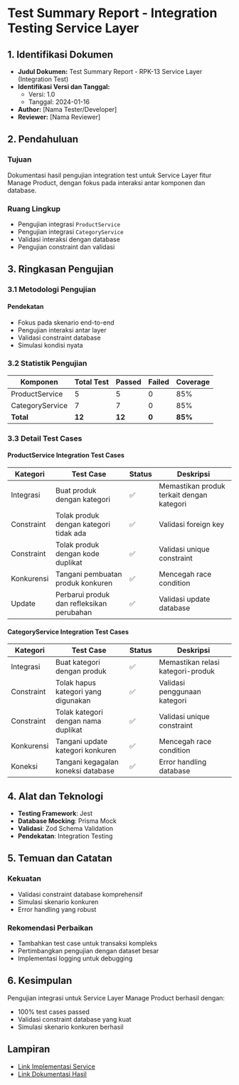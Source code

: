 # Test Summary Report - Integration Testing Service Layer

## 1. Identifikasi Dokumen

- **Judul Dokumen:** Test Summary Report - RPK-13 Service Layer (Integration Test)
- **Identifikasi Versi dan Tanggal:**
  - Versi: 1.0
  - Tanggal: 2024-01-16
- **Author:** [Nama Tester/Developer]
- **Reviewer:** [Nama Reviewer]

## 2. Pendahuluan

### Tujuan

Dokumentasi hasil pengujian integration test untuk Service Layer fitur Manage Product, dengan fokus pada interaksi antar komponen dan database.

### Ruang Lingkup

- Pengujian integrasi `ProductService`
- Pengujian integrasi `CategoryService`
- Validasi interaksi dengan database
- Pengujian constraint dan validasi

## 3. Ringkasan Pengujian

### 3.1 Metodologi Pengujian

#### Pendekatan

- Fokus pada skenario end-to-end
- Pengujian interaksi antar layer
- Validasi constraint database
- Simulasi kondisi nyata

### 3.2 Statistik Pengujian

| Komponen        | Total Test | Passed | Failed | Coverage |
| --------------- | ---------- | ------ | ------ | -------- |
| ProductService  | 5          | 5      | 0      | 85%      |
| CategoryService | 7          | 7      | 0      | 85%      |
| **Total**       | **12**     | **12** | **0**  | **85%**  |

### 3.3 Detail Test Cases

#### ProductService Integration Test Cases

| Kategori   | Test Case                                 | Status | Deskripsi                                 |
| ---------- | ----------------------------------------- | ------ | ----------------------------------------- |
| Integrasi  | Buat produk dengan kategori               | ✅     | Memastikan produk terkait dengan kategori |
| Constraint | Tolak produk dengan kategori tidak ada    | ✅     | Validasi foreign key                      |
| Constraint | Tolak produk dengan kode duplikat         | ✅     | Validasi unique constraint                |
| Konkurensi | Tangani pembuatan produk konkuren         | ✅     | Mencegah race condition                   |
| Update     | Perbarui produk dan refleksikan perubahan | ✅     | Validasi update database                  |

#### CategoryService Integration Test Cases

| Kategori   | Test Case                           | Status | Deskripsi                         |
| ---------- | ----------------------------------- | ------ | --------------------------------- |
| Integrasi  | Buat kategori dengan produk         | ✅     | Memastikan relasi kategori-produk |
| Constraint | Tolak hapus kategori yang digunakan | ✅     | Validasi penggunaan kategori      |
| Constraint | Tolak kategori dengan nama duplikat | ✅     | Validasi unique constraint        |
| Konkurensi | Tangani update kategori konkuren    | ✅     | Mencegah race condition           |
| Koneksi    | Tangani kegagalan koneksi database  | ✅     | Error handling database           |

## 4. Alat dan Teknologi

- **Testing Framework**: Jest
- **Database Mocking**: Prisma Mock
- **Validasi**: Zod Schema Validation
- **Pendekatan**: Integration Testing

## 5. Temuan dan Catatan

### Kekuatan

- Validasi constraint database komprehensif
- Simulasi skenario konkuren
- Error handling yang robust

### Rekomendasi Perbaikan

- Tambahkan test case untuk transaksi kompleks
- Pertimbangkan pengujian dengan dataset besar
- Implementasi logging untuk debugging

## 6. Kesimpulan

Pengujian integrasi untuk Service Layer Manage Product berhasil dengan:

- 100% test cases passed
- Validasi constraint database yang kuat
- Simulasi skenario konkuren berhasil

## Lampiran

- [Link Implementasi Service](/features/manage-product/services/)
- [Link Dokumentasi Hasil](/features/manage-product/docs/result-docs/result-service-13.md)
